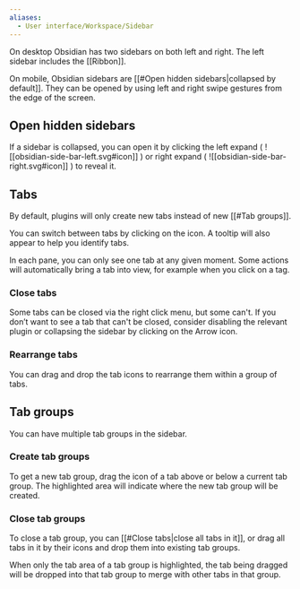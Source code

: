 ```yaml
---
aliases:
  - User interface/Workspace/Sidebar
---
```

On desktop Obsidian has two sidebars on both left and right. The left sidebar includes the [[Ribbon]].

On mobile, Obsidian sidebars are [[#Open hidden sidebars|collapsed by default]]. They can be opened by using left and right swipe gestures from the edge of the screen.

## Open hidden sidebars

If a sidebar is collapsed, you can open it by clicking the left expand ( ![[obsidian-side-bar-left.svg#icon]] ) or right expand ( ![[obsidian-side-bar-right.svg#icon]] ) to reveal it.

## Tabs

By default, plugins will only create new tabs instead of new [[#Tab groups]].

You can switch between tabs by clicking on the icon. A tooltip will also appear to help you identify tabs.

In each pane, you can only see one tab at any given moment. Some actions will automatically bring a tab into view, for example when you click on a tag.

### Close tabs

Some tabs can be closed via the right click menu, but some can't. If you don’t want to see a tab that can't be closed, consider disabling the relevant plugin or collapsing the sidebar by clicking on the Arrow icon.

### Rearrange tabs

You can drag and drop the tab icons to rearrange them within a group of tabs.

## Tab groups

You can have multiple tab groups in the sidebar.

### Create tab groups

To get a new tab group, drag the icon of a tab above or below a current tab group. The highlighted area will indicate where the new tab group will be created.

### Close tab groups

To close a tab group, you can [[#Close tabs|close all tabs in it]], or drag all tabs in it by their icons and drop them into existing tab groups.

When only the tab area of a tab group is highlighted, the tab being dragged will be dropped into that tab group to merge with other tabs in that group.
